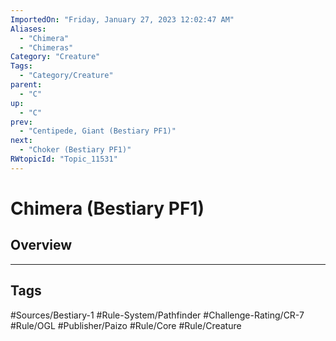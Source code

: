 ```yaml
---
ImportedOn: "Friday, January 27, 2023 12:02:47 AM"
Aliases:
  - "Chimera"
  - "Chimeras"
Category: "Creature"
Tags:
  - "Category/Creature"
parent:
  - "C"
up:
  - "C"
prev:
  - "Centipede, Giant (Bestiary PF1)"
next:
  - "Choker (Bestiary PF1)"
RWtopicId: "Topic_11531"
---
```

# Chimera (Bestiary PF1)
## Overview

---
## Tags
#Sources/Bestiary-1 #Rule-System/Pathfinder #Challenge-Rating/CR-7 #Rule/OGL #Publisher/Paizo #Rule/Core #Rule/Creature

